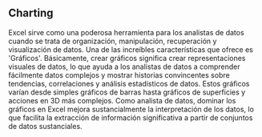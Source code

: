## Charting

Excel sirve como una poderosa herramienta para los analistas de datos cuando se trata de organización, manipulación, recuperación y visualización de datos. Una de las increíbles características que ofrece es 'Gráficos'. 
Básicamente, crear gráficos significa crear representaciones visuales de datos, lo que ayuda a los analistas de datos a comprender fácilmente datos complejos y mostrar historias convincentes sobre tendencias, correlaciones y análisis estadísticos de datos. Estos gráficos varían desde simples gráficos de barras hasta gráficos de superficies y acciones en 3D más complejos. Como analista de datos, dominar los gráficos en Excel mejora sustancialmente la interpretación de los datos, lo que facilita la extracción de información significativa a partir de conjuntos de datos sustanciales.